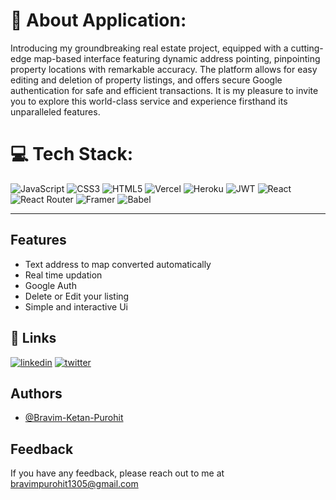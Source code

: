 # 💫 About Application:
Introducing my groundbreaking real estate project, equipped with a cutting-edge map-based interface featuring dynamic address pointing, pinpointing property locations with remarkable accuracy. The platform allows for easy editing and deletion of property listings, and offers secure Google authentication for safe and efficient transactions. It is my pleasure to invite you to explore this world-class service and experience firsthand its unparalleled features.


# 💻 Tech Stack:
![JavaScript](https://img.shields.io/badge/javascript-%23323330.svg?style=plastic&logo=javascript&logoColor=%23F7DF1E) ![CSS3](https://img.shields.io/badge/css3-%231572B6.svg?style=plastic&logo=css3&logoColor=white) ![HTML5](https://img.shields.io/badge/html5-%23E34F26.svg?style=plastic&logo=html5&logoColor=white) ![Vercel](https://img.shields.io/badge/vercel-%23000000.svg?style=plastic&logo=vercel&logoColor=white) ![Heroku](https://img.shields.io/badge/heroku-%23430098.svg?style=plastic&logo=heroku&logoColor=white) ![JWT](https://img.shields.io/badge/JWT-black?style=plastic&logo=JSON%20web%20tokens) ![React](https://img.shields.io/badge/react-%2320232a.svg?style=plastic&logo=react&logoColor=%2361DAFB) ![React Router](https://img.shields.io/badge/React_Router-CA4245?style=plastic&logo=react-router&logoColor=white) ![Framer](https://img.shields.io/badge/Framer-black?style=plastic&logo=framer&logoColor=blue) ![Babel](https://img.shields.io/badge/Babel-F9DC3e?style=plastic&logo=babel&logoColor=black)

---

## Features

- Text address to map converted automatically
- Real time updation
- Google Auth
- Delete or Edit your listing
- Simple and interactive Ui




## 🔗 Links

[![linkedin](https://img.shields.io/badge/linkedin-0A66C2?style=for-the-badge&logo=linkedin&logoColor=white)](https://www.linkedin.com/in/Bravim-Purohit/)
[![twitter](https://img.shields.io/badge/twitter-1DA1F2?style=for-the-badge&logo=twitter&logoColor=white)](https://twitter.com/BravimPurohit13)



## Authors

- [@Bravim-Ketan-Purohit](https://github.com/Bravim-Ketan-Purohit)




## Feedback

If you have any feedback, please reach out to me at bravimpurohit1305@gmail.com


